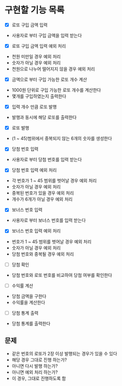 # 구현할 기능 목록

- [x] 로또 구입 금액 입력
- 사용자로 부터 구입 금액을 입력 받는다


- [x] 로또 구입 금액 입력 예외 처리
- 천원 미만일 경우 예외 처리
- 숫자가 아닐 경우 예외 처리
- 천원으로 나누어 떨어지지 않을 경우 예외 처리


- [x] 금액으로 부터 구입 가능한 로또 개수 계산
- 1000원 단위로 구입 가능한 로또 개수를 계산한다
- 몇개를 구입하였는지 출력한다


- [x] 입력 개수 만큼 로또 발행
- 발행과 동시에 해당 로또를 출력한다


- [x] 로또 발행
- (1 ~ 45)범위에서 중복되지 않는 6개의 숫자를 생성한다


- [x] 당첨 번호 입력
- 사용자로 부터 당첨 번호를 입력 받는다


- [x] 당첨 번호 입력 예외 처리
- 각 번호가 1 ~ 45 범위를 벗어날 경우 예외 처리
- 숫자가 아닐 경우 예외 처리
- 중복된 번호가 있을 경우 예외 처리
- 개수가 6개가 아닐 경우 예외 처리


- [x] 보너스 번호 입력
- 사용자로 부터 보너스 번호를 입력 받는다


- [x] 보너스 번호 입력 예외 처리
- 번호가 1 ~ 45 범위를 벗어날 경우 예외 처리
- 숫자가 아닐 경우 예외 처리
- 당첨 번호와 중복될 경우 예외 처리


- [ ] 당첨 확인
- 당첨 번호와 로또 번호를 비교하여 당첨 여부를 확인한다


- [ ] 수익률 계산
- 당첨 금액을 구한다
- 수익률을 계산한다


- [ ] 당첨 통계 출력
- 당첨 통계를 출력한다

## 문제
- 같은 번호의 로또가 2장 이상 발행되는 경우가 있을 수 있다
- 해당 경우 그대로 진행 하는가?
- 아니면 다시 발행 하는가?
- 아니면 예외 처리 하는가?
- 이 경우, 그대로 진행하도록 함